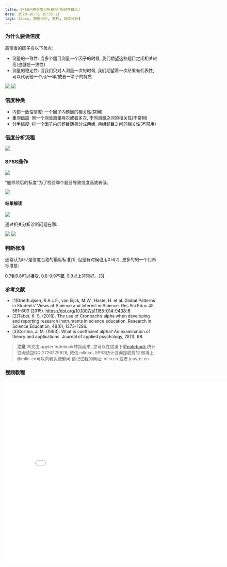 ```yaml
---
title: SPSS问卷信度分析教程(视频在最后)
date: 2020-10-31 10:58:11
tags: [spss, 数据分析, 教程, 信度分析]
---
```


### 为什么要做信度

高信度的因子有以下优点:

- 测量的一致性: 当多个题目测量一个因子的时候, 我们期望这些题目之间相关较高(也就是一致性)
- 测量的稳定性: 当我们只对人测量一次的时候, 我们期望着一次结果有代表性, 可以代表他一个月/一年/或者一辈子的特质

<!--more-->


<img src="imgs/06-01-reliability.png">
<img src="imgs/05-02-reliability.png">


### 信度种类

- 内部一致性信度: 一个因子内题目的相关性(常用)
- 重测信度: 同一个测验测量两次或者多次, 不同测量之间的相关性(不常用)
- 分半信度: 将一个因子内的题目随机分成两组, 两组题目之间的相关性(不常用)


### 信度分析流程

<a href="https://www.mlln.cn/drawio/?title=%E4%BF%A1%E5%BA%A6%E5%88%86%E6%9E%90%E6%B5%81%E7%A8%8B.xml#R7Vtdl7I2EP41uXz3ACF8XIpie9Ge03P2on0vWY1Ki8Yi7sf765sJCQiJrqtAq9bdc4QhhJCZeeaZSUR4vH7%2FKU%2B2q1%2FZnGbIsebvCE%2BQwz%2Buw79A8lFKbMsjpWSZp3MpqwXP6Q%2BqGkrpPp3TXaNhwVhWpNumcMY2GzorGrIkz9lbs9mCZc2nbpMl1QTPsyTTpb%2Bn82JVSgPHr%2BU%2F03S5Uk%2B2vbC88pLM%2FlrmbL%2BRz0MOXohPeXmdqL7ki%2B5WyZy9HYhwjPA4Z6woj9bvY5rB5KppK%2B%2BbHrlajTunm%2BKcG1w5jOJDvTqd85mQpywvVmzJNkkW19JIvB6FDix%2BtirWGT%2B0%2BSF%2FZv7xB8ifiDr9Lpv9SYviQyo62ReMi%2Bref2FsK%2FtYsE0hm%2FHBledjlrFcjA5PxYfLy3HDYI%2B%2BuRTt2D6fyVbSLoskX1LZClezzs2ZsjXlg%2BZNcpolRfra7D2RZrWs2tVTyw%2Fk7JpnWj76Ncn2slMUExSNUWDBwchHQaQrI8u4ycOkv63Sgj5vE%2FEmb9ztuCxLXmgWVRanpmnDNnDHIs2yg5lzYvj78gy%2F0ryg76fnWJ89eQMm0r4kDoTS6t9qn7KVJ6wO%2FCmwrp9vT5vMM%2By2YbXCiDuy22r2T%2BvsMqvGulUHV1q1vPU3lvLnVvokSjFSn45Pml2UQ5B3tXRVDeMs9dkGf3G8jL9etNsmm4Zmvb%2F3gJdR42gpv8UtoA0RLpRC6obYofBnuJd7JTfYkac64UMu%2B2n2zcXliJS4ZXbcfYqmveV0l%2F5IXkQDMLktzJeYQRIhMuGSJEuXGy6YcbVTPuII3DDl8WkkL6zT%2BVyA8ScYcK2vywArB1vHrUOL9E5iwDfrybHssGE336TFXmqOqglbLHb0akuzDcjsoTBAo%2BnJ6Cjn%2BCisDAsdp4JvZ7BiXxstzbjiek1cwaQVALrDFXxC2ZXDxyEKeDzmEi630SjQY8mKrV%2F2u5sNzK7dBHJsiMyup0fmsIPIHHyC7Ap%2BuVp8NLLgIMIoJKCfIECBJy7FoKvYRdEUVARUatTE6pOgXDutfUSHB478n1enFpddoqvTMxAtrwN1qhziy%2Fj5xezitBa6BtvLIDPUIbOUdQ%2BZdpta9waZDjEouOJGfaSPOg2%2FUeXbR7hR59lleFZY8wA%2FATZ9QNFw%2BgCBzm4io4%2FBntrY6Fihjo1226Mu0YtN%2BvEQneMN6yH0PS0OBsLPvsseLvMd20Q23YGcx8W9KMm%2BTRgzqaIs6A6gCtvAz43kUCN%2BOjl8SCqIMVYAp5Ip38Dt%2ByKDKtG%2FN7y70JVcA6pdW5o7WxUGXm50JQJeExBBBjBwAHCuQNSlA6AHkSuYgwU16v8TLkkrmuzb9UIjrejJy3BPvLvpZbeSdNme7mV4qICFdcp8F9xhnuxWlbt2p5duCoijPE8%2BDhrIAvrRZNlv1Uf8wD7U8aftXctq2UQ5gotLzp4OzRJZY5GKxWjkAB5DASwWCD1BkX%2FnoEr8lpaIKVfrj7r4BqXw6BehEAtSOREZs04z71opYUsnzoBkUj1ruMLTjdLMQAfaa6uOZ%2BvIMejoQau%2FJj2UqNJ5%2Bder61jSMz2noqA9rMYb1mwMKbhecQxQFMM%2FvzSyIJnQ0PK%2B6ovENycCfdUXsQkie3C%2FW88RnD5c8%2Bz6ok4S7iJH6E4Vg6Vrat373ryig3TN6CJDrV%2BZNgWcFWAIrF6BxEMBz5qIlIT3F2lUDKn2VFs6Fe8x0PSzRnKjjNu40D9UYffYYu9UmH8ILgLVXC7xgHHBYu8YygiyUvuS16VfH4Vj2HcMThNCkQF8bgT%2FRwu9B7ffd%2Barr6QE566kdLFLCusI9sCkATuG4PSv1BI90m9tUL1pw7vLbRoT6dSR2BPHjYw7L%2Fh7pOpRRF7iLcHf79o929VCEpoyr95qU66phPugdQ%2FX4JzlDsQhGL3JX8S%2B0dBVZNC%2B%2F41OrTpt9ROaITb0uv2EqhvlhmrvbaeL%2FheFKtdu8hfidhuqXPPGULk%2BIhatgvOY5GGAi4hgpJ%2Ff9fT09HCkNMBN8nE2I%2F060vLT%2BneopXXUv%2FbF8T8%3D"><img src="imgs/信度分析流程.png"></a>

### SPSS操作


<img src="imgs/05-01-spss.png">

"删除项后的标度"为了检验哪个题目导致信度高或者低。

<img src="imgs/05-02-spss.png">

#### 结果解读

<img src="imgs/05-03-spss.png">

通过相关分析诊断问题在哪:

<img src="imgs/05-04-spss.png">

<img src="imgs/05-05-spss.png">

### 判断标准

通常认为0.7是信度合格的最低标准[1], 但是有时候也用0.6[2], 更多的的一个判断标准是:

0.7到0.8可以接受, 0.8-0.9不错, 0.9以上非常好。[3]

### 参考文献


- [1]Griethuijsen, R.A.L.F., van Eijck, M.W., Haste, H. et al. Global Patterns in Students’ Views of Science and Interest in Science. Res Sci Educ 45, 581–603 (2015). https://doi.org/10.1007/s11165-014-9438-6
- [2]Taber, K. S. (2018). The use of Cronbach’s alpha when developing and reporting
research instruments in science education. Research in Science Education, 48(6),
1273-1296.
- [3]Cortina, J. M. (1993). What is coefficient alpha? An examination of theory and applications. Journal of applied psychology, 78(1), 98.



> **注意**
> 本文由jupyter notebook转换而来, 您可以在这里下载[notebook](05-信度分析.ipynb)
> 统计咨询请加QQ 2726725926, 微信 mllncn,  SPSS统计咨询是收费的
> 微博上@mlln-cn可以向我免费题问
> 请记住我的网址: mlln.cn 或者 jupyter.cn

### 视频教程

<iframe src="//player.bilibili.com/player.html?bvid=BV1rD4y1d7Cf&page=1" scrolling="no" border="0" frameborder="no" framespacing="0" allowfullscreen="true" style="width:800px;height:600px"> </iframe>
